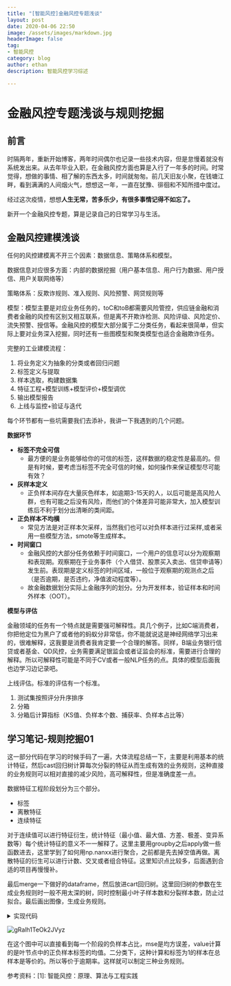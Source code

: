 ```yaml
---
title: "[智能风控]金融风控专题浅谈"
layout: post
date: 2020-04-06 22:50
image: /assets/images/markdown.jpg
headerImage: false
tag:
- 智能风控
category: blog
author: ethan
description: 智能风控学习综述

---
```


# 金融风控专题浅谈与规则挖掘

## 前言

时隔两年，重新开始博客，两年时间偶尔也记录一些技术内容，但是怠慢着就没有系统发出来。从去年毕业入职，在金融风控方面也算是入行了一年多的时间。时常觉得，想做的事情、相了解的东西太多，时间就匆匆。前几天旧友小聚，在钱塘江畔，看到满满的人间烟火气，想想这一年，一直在犹豫、徘徊和不知所措中度过。

经过这次疫情，想想**人生无常，苦多乐少，有很多事情记得不如忘了。**

新开一个金融风控专题，算是记录自己的日常学习与生活。

## 金融风控建模浅谈

任何的风控建模离不开三个因素：数据信息、策略体系和模型。

数据信息对应很多方面：内部的数据挖掘（用户基本信息、用户行为数据、用户授信、用户关联网络等）

策略体系：反欺诈规则、准入规则、风险预警、网贷规则等

模型：模型主要是对应业务任务的，toC和toB都需要风险管控，供应链金融和消费者金融的风控有区别又相互联系，但是离不开欺诈检测、风险评级、风险定价、流失预警、授信等。金融风控的模型大部分属于二分类任务，看起来很简单，但实际上要对业务深入挖掘，同时还有一些图模型和聚类模型也适合金融欺诈任务。

完整的工业建模流程：

1. 将业务定义为抽象的分类或者回归问题
2. 标签定义与提取
3. 样本选取，构建数据集
4. 特征工程+模型训练+模型评价+模型调优
5. 输出模型报告
6. 上线与监控+验证与迭代

每个环节都有一些坑需要我们去添补，我讲一下我遇到的几个问题。

__数据环节__

- **标签不完全可信**
	- 最方便的是业务能够给你的可信的标签，这样数据的稳定性是最高的。但是有时候，要考虑当标签不完全可信的时候，如何操作来保证模型尽可能有效？
- **灰样本定义**
	- 正负样本间存在大量灰色样本，如逾期3-15天的人，以后可能是高风险人群，也有可能之后没有风险，而他们的个体差异可能非常大，加入模型训练后不利于划分出清晰的类间距。
- **正负样本不均横**
	- 常见方法是对正样本欠采样，当然我们也可以对负样本进行过采样,或者采用一些模型方法，smote等生成样本。
- **时间窗口**
	- 金融风控的大部分任务依赖于时间窗口，一个用户的信息可以分为观察期和表现期。观察期在于业务事件（个人借贷、股票买入卖出、信贷申请等）发生前。表现期是定义标签的时间区域，一般位于观察期的观测点之后（是否逾期，是否违约，净值波动程度等）。
	- 故金融数据划分实际上金融序列的划分。分为开发样本，验证样本和时间外样本（OOT）。

__模型与评估__

金融领域的任务有一个特点就是需要强可解释性。具几个例子，比如C端消费者，你把他定位为黑户了或者他的蚂蚁分非常低，你不能就说这是神经网络学习出来的，很难解释，这我要是消费者我肯定要一个合理的解答。同样，B端业务银行信贷或者基金、QD风控，业务需要满足银监会或者证监会的标准，需要进行合理的解释。所以可解释性可能是不同于CV或者一般NLP任务的点。具体的模型后面我也边学习边记录吧。

上线评估。标准的评估有一个标准。

1. 测试集按照评分升序排序
2. 分箱
3. 分箱后计算指标（KS值、负样本个数、捕获率、负样本占比等）

## 学习笔记-规则挖掘01

这一部分代码在学习的时候手码了一遍，大体流程总结一下，主要是利用基本的统计特征，然后cast回归树计算每次分裂的特征从而生成有效的业务规则，这种直接的业务规则可以相对直接的减少风险，高可解释性，但是准确度差一点。

数据特征工程阶段划分为三个部分。

- 标签
- 离散特征
- 连续特征

对于连续值可以进行特征衍生，统计特征（最小值、最大值、方差、极差、变异系数等）每个统计特征的意义不一一解释了。这里主要用groupby之后apply做一些函数进去，这里学到了如何用np.nanxx进行聚合，之前都是先去掉空值再做。离散特征的衍生可以进行计数、交叉或者组合特征。这里知识点比较多，后面遇到合适的项目再慢慢补。

最后merge一下做好的dataframe，然后放进cart回归树。这里回归树的参数在生成业务规则时一般不用太深的树，同时控制最小叶子样本数和分裂样本数，防止过拟合。最后画出图像，生成业务规则。

<details>
  <summary>实现代码</summary>
  <pre>
  <code> 
  import pandas as pd
import numpy as np
import os
print(os.getcwd())
data = pd.read_excel('In_risk/data_for_tree.xlsx')
data.head()
#%%

org_lst = ['uid','create_dt','oil_actv_dt','class_new','bad_ind']
#agg_lst离散型变量 dstc_lst 连续性变量
agg_lst = ['oil_amount','discount_amount','sale_amount','amount',\
           'pay_amount','coupon_amount','payment_coupon_amount']
dstc_lst = ['channel_code','oil_code','scene','source_app','call_source']

df = data[org_lst].copy()
df[agg_lst] = data[agg_lst].copy()
df[dstc_lst] = data[dstc_lst].copy()
#丢弃第一次出现的重复行，
base = df[org_lst].copy()
base = base.drop_duplicates(['uid'],keep='first')
def combine(gn,tp):
    if gn.empty==True:
        gn = tp
    else:
        gn = pd.merge(gn,tp,on='uid',how='left')
    del tp
    return gn

gn = pd.DataFrame()
for i in agg_lst:
    #计算个数
    tp = pd.DataFrame(df.groupby('uid').apply(
        lambda df:len(df[i])).reset_index())
    tp.columns = ['uid',i+'_cnt']
    gn = combine(gn,tp)
    
    #计算历史特征值大于0的个数
    tp = pd.DataFrame(df.groupby('uid').apply(
        lambda df:np.where(df[i]>0,1,0).sum()).reset_index())
    tp.columns = ['uid',i+'_num']
    gn = combine(gn,tp)
    
    #求和历史数据
    tp = pd.DataFrame(df.groupby('uid').apply(
        lambda df:np.nansum(df[i])).reset_index())
    tp.columns = ['uid',i+'_tot']
    gn = combine(gn,tp)
    
    #历史数据求平均值
    tp = pd.DataFrame(df.groupby('uid').apply(
        lambda df:np.nanmean(df[i])).reset_index())
    tp.columns = ['uid',i+'_avg']
    gn = combine(gn,tp)

    #对历史数据求最大值
    tp = pd.DataFrame(df.groupby('uid').apply(
        lambda df:np.nanmax(df[i])).reset_index())
    tp.columns = ['uid',i+'_max']
    gn = combine(gn,tp)

    #对历史数据求最小值
    tp = pd.DataFrame(df.groupby('uid').apply(
        lambda df:np.nanmin(df[i])).reset_index())
    tp.columns = ['uid',i+'_min']
    gn = combine(gn,tp)
    
    #对历史数据求方差
    tp = pd.DataFrame(df.groupby('uid').apply(
        lambda df:np.nanvar(df[i])).reset_index())
    tp.columns = ['uid',i+'_var']
    gn = combine(gn,tp)
    
    #对历史数据求极差
    tp = pd.DataFrame(df.groupby('uid').apply(
        lambda df:np.nanmax(df[i])- np.nanmin(df[i])).reset_index())
    tp.columns = ['uid',i+'_ran']
    gn = combine(gn,tp)
    
    #对历史数据求变异系数
    tp = pd.DataFrame(df.groupby('uid').apply(
        lambda df:np.nanmean(df[i])/(np.nanvar(df[i])+0.01)).reset_index())
    tp.columns = ['uid',i+'_cva']
    gn = combine(gn,tp)
#%%
#离散变量的特征衍生
gc = pd.DataFrame()
for i in dstc_lst:
    tp = pd.DataFrame(df.groupby('uid').apply(
        lambda df:len(set(df[i]))).reset_index())
    tp.columns = ['uid',i+'_dstc']
    gc = combine(gc,tp)
    fn = base.merge(gn,on='uid')
fn = pd.merge(fn,gc,on='uid')
fn.shape

fn = fn.fillna(0)
from sklearn import tree
x = fn.drop(['uid','oil_actv_dt','create_dt','bad_ind','class_new'],axis=1)
y = fn.bad_ind.copy()

dtree = tree.DecisionTreeRegressor(
    max_depth = 2,
    min_samples_leaf = 500,
    min_samples_split = 5000
)
dtree = dtree.fit(x,y)

import pydotplus
from IPython.display import Image
from sklearn.externals.six import StringIO
import os

dot_data = StringIO()
tree.export_graphviz(dtree, 
                    out_file = dot_data,
                    feature_names = x.columns,
                    class_names = ['bad_ind'],
                    filled = True,
                    rounded = True,
                    special_characters = True)
graph = pydotplus.graph_from_dot_data(dot_data.getvalue())
Image(graph.create_png())

  </code>  </pre>
</details>

![gRalh1TeOk2JVyz](https://i.loli.net/2020/04/07/gRalh1TeOk2JVyz.png)

在这个图中可以直接看到每一个阶段的负样本占比，mse是均方误差，value计算的是叶节点中的正负样本标签的均值。二分类下，这种计算和标签为1的样本在总样本是等价的。所以等价于逾期率。这样就可以制定三种业务规则。


参考资料：[1]: 智能风控：原理、算法与工程实践